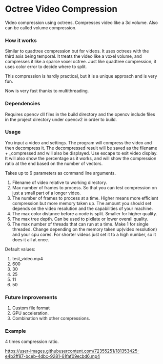 # Octree Video Compression
Video compression using octrees. Compresses video like a 3d volume. Also can be called volume compression.

### How it works
Similar to quadtree compression but for videos. It uses octrees with the third axis being temporal. It treats the video like a voxel volume, and compresses it like a sparse voxel octree. Just like quadtree compression, it uses color error to decide where to split.

This compression is hardly practical, but it is a unique approach and is very fun.

Now is very fast thanks to multithreading.

### Dependencies
Requires opencv dll files in the build directory and the opencv include files in the project directory under opencv2 in order to build.


### Usage
You input a video and settings. The program will compress the video and then decompress it. The decompressed result will be saved as the filename + _compressed and will also be displayed. Use escape to exit video display. It will also show the percentage as it works, and will show the compression ratio at the end based on the number of vectors.

Takes up to 6 parameters as command line arguments. 
1. Filename of video relative to working directory.
2. Max number of frames to process. So that you can test compression on just a small part of a longer video.
3. The number of frames to process at a time. Higher means more efficient compression but more memory taken up. The amount you should set depends on the video resolution and the capabilities of your machine.
4. The max color distance before a node is split. Smaller for higher quality.
5. The max tree depth. Can be used to pixilate or lower overall quality.
6. The max number of threads that can run at a time. Make 1 for single threaded. Change depending on the memory taken up(video resolution) and your cpu cores. For shorter videos just set it to a high number, so it does it all at once.

Default values:

1. test_video.mp4
2. 600
3. 30
4. 25
5. 11
6. 50

### Future Improvements
1. Custom file format
2. GPU acceleration.
3. Combination with other compressions.

### Example
4 times compression ratio.

https://user-images.githubusercontent.com/72355251/181353425-e4b2ff87-bceb-4dbc-9281-61faf09ecbd6.mp4




